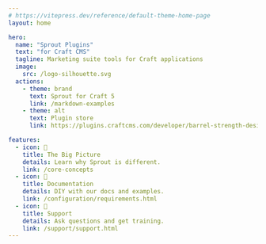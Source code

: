 ```yaml
---
# https://vitepress.dev/reference/default-theme-home-page
layout: home

hero:
  name: "Sprout Plugins"
  text: "for Craft CMS"
  tagline: Marketing suite tools for Craft applications
  image:
    src: /logo-silhouette.svg
  actions:
    - theme: brand
      text: Sprout for Craft 5
      link: /markdown-examples
    - theme: alt
      text: Plugin store
      link: https://plugins.craftcms.com/developer/barrel-strength-design

features:
  - icon: 🌱
    title: The Big Picture
    details: Learn why Sprout is different.
    link: /core-concepts
  - icon: 🌲
    title: Documentation
    details: DIY with our docs and examples.
    link: /configuration/requirements.html
  - icon: 🌵
    title: Support
    details: Ask questions and get training.
    link: /support/support.html
---
```



